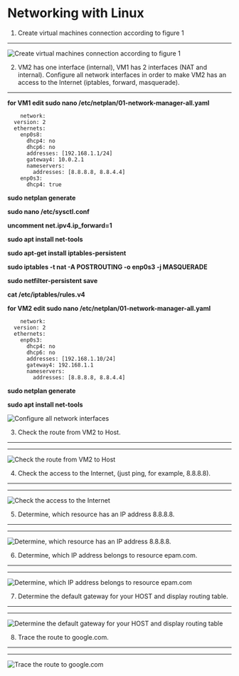 # Networking with Linux

1. Create virtual machines connection according to figure 1

****

![Create virtual machines connection according to figure 1](https1 "Create virtual machines connection according to figure 1")
	
2. VM2 has one interface (internal), VM1 has 2 interfaces (NAT and internal). Configure all network interfaces in order to make VM2 has an access to the Internet (iptables, forward, masquerade).
****
**for VM1 edit sudo nano /etc/netplan/01-network-manager-all.yaml**

```
	network:
  version: 2
  ethernets:
    enp0s8:
      dhcp4: no
      dhcp6: no
      addresses: [192.168.1.1/24]
      gateway4: 10.0.2.1
      nameservers:
        addresses: [8.8.8.8, 8.8.4.4]
    enp0s3:
      dhcp4: true
```     

**sudo netplan generate**
 
**sudo nano /etc/sysctl.conf**

**uncomment net.ipv4.ip_forward=1**
	
**sudo apt install net-tools**	
		
**sudo apt-get install iptables-persistent**
	
**sudo iptables -t nat -A POSTROUTING -o enp0s3 -j MASQUERADE**
	
**sudo netfilter-persistent save**
	
**cat /etc/iptables/rules.v4**	
	
**for VM2 edit sudo nano /etc/netplan/01-network-manager-all.yaml**
```
	network:
  version: 2
  ethernets:
    enp0s3:
      dhcp4: no
      dhcp6: no
      addresses: [192.168.1.10/24]
      gateway4: 192.168.1.1
      nameservers:
        addresses: [8.8.8.8, 8.8.4.4]
```
**sudo netplan generate**
	
**sudo apt install net-tools**
	
![Configure all network interfaces](https1 "Configure all network interfaces")

3. Check the route from VM2 to Host.

****
****

![Check the route from VM2 to Host](https1 "Check the route from VM2 to Host")

4. Check the access to the Internet, (just ping, for example, 8.8.8.8).

****
****

![Check the access to the Internet](https1 "Check the access to the Internet")

5. Determine, which resource has an IP address 8.8.8.8.

****
****

![Determine, which resource has an IP address 8.8.8.8.](https1 "Determine, which resource has an IP address 8.8.8.8.")

6. Determine, which IP address belongs to resource epam.com.

****
****

![Determine, which IP address belongs to resource epam.com](https1 "Determine, which IP address belongs to resource epam.com")

7. Determine the default gateway for your HOST and display routing table.

****
****

![Determine the default gateway for your HOST and display routing table](https1 "Determine the default gateway for your HOST and display routing table")

8. Trace the route to google.com.

****
****

![Trace the route to google.com](https1 "Trace the route to google.com")